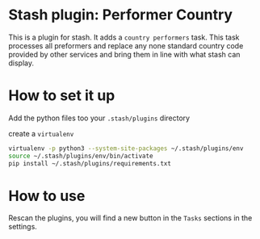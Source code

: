 # Stash plugin: Performer Country

This is a plugin for stash. It adds a `country performers` task. 
This task processes all preformers and replace any none standard country code provided by other services and bring them in line with what stash can display.

# How to set it up

Add the python files too your `.stash/plugins` directory

create a `virtualenv`

```bash
virtualenv -p python3 --system-site-packages ~/.stash/plugins/env
source ~/.stash/plugins/env/bin/activate
pip install ~/.stash/plugins/requirements.txt
```

# How to use

Rescan the plugins, you will find a new button in the `Tasks` sections in the settings.

